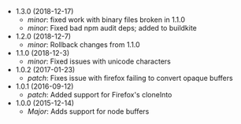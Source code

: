 * 1.3.0 (2018-12-17)
  * _minor_: fixed work with binary files broken in 1.1.0
  * _minor_: Fixed bad npm audit deps; added to buildkite
* 1.2.0 (2018-12-7)
  * _minor_: Rollback changes from 1.1.0
* 1.1.0 (2018-12-3)
  * _minor_: Fixed issues with unicode characters
* 1.0.2 (2017-01-23)
  * _patch_: Fixes issue with firefox failing to convert opaque buffers
* 1.0.1 (2016-09-12)
  * _patch_: Added support for Firefox's cloneInto
* 1.0.0 (2015-12-14)
  * _Major_: Adds support for node buffers
